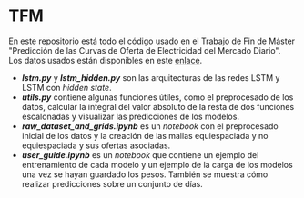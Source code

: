 # TFM

En este repositorio está todo el código usado en el Trabajo de Fin de Máster "Predicción de las Curvas de Oferta de Electricidad del Mercado Diario". Los datos usados están disponibles en este [enlace](https://www.omie.es/es/file-access-list).

- ***lstm.py*** y ***lstm_hidden.py*** son las arquitecturas de las redes LSTM y LSTM con *hidden state*.
- ***utils.py*** contiene algunas funciones útiles, como el preprocesado de los datos, calcular la integral del valor absoluto de la resta de dos funciones escalonadas y visualizar las predicciones de los modelos.
- ***raw_dataset_and_grids.ipynb*** es un *notebook* con el preprocesado inicial de los datos y la creación de las mallas equiespaciada y no equiespaciada y sus ofertas asociadas.
- ***user_guide.ipynb*** es un *notebook* que contiene un ejemplo del entrenamiento de cada modelo y un ejemplo de la carga de los modelos una vez se hayan guardado los pesos. También se muestra cómo realizar predicciones sobre un conjunto de días.
